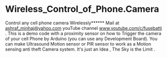 # Wireless_Control_of_Phone.Camera
Control any cell phone camera Wirelessly******    Mail  at ashraf_minhaj@yahoo.com   youTube channel www.youtube.com/c/fusebatti  . This is a demo code with a proximity sensor on how to Trigger  the camera of your cell Phone by Arduino (you can use any Development Board). You can make Ultrasound Motion sensor or PIR sensor to work as a Motion sensing anti theft Camera system.  It's just an Idea , The Sky is the Limit .
